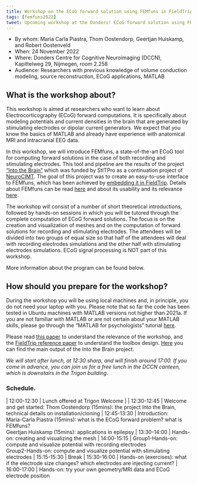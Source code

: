 ```yaml
---
title: Workshop on the ECoG forward solution using FEMfuns in FieldTrip at the Donders
tags: [femfuns2022]
tweet: Upcoming workshop at the Donders! ECoG forward solution using FEMfuns, organized by @mcpiastra, @ThomOostendorp, Geertjan Huiskamp and @oostenvr. See https://www.fieldtriptoolbox.org/workshop/femfuns2022
---
```


- By whom: Maria Carla Piastra, Thom Oostendorp, Geertjan Huiskamp, and Robert Oostenveld
- When: 24 November 2022
- Where: Donders Centre for Cognitive Neuroimaging (DCCN), Kapittelweg 29, Nijmegen, room 2.258
- Audience: Researchers with previous knowledge of volume conduction modeling, source reconstruction, ECoG applications, MATLAB

## What is the workshop about?

This workshop is aimed at researchers who want to learn about Electrocorticography (ECoG) forward computations. It is specifically about modeling potentials and current densities in the brain that are generated by stimulating electrodes or dipolar current generators. We expect that you know the basics of MATLAB and already have experience with anatomical MRI and intracranial EEG data.

In this workshop, we will introduce FEMfuns, a state-of-the-art ECoG tool for computing forward solutions in the case of both recording and stimulating electrodes. This tool and pipeline are the results of the project [“Into the Brain”](https://stitpro.nl/projects/into-the-brain/) which was funded by StITPro as a continuation project of [NeuroCIMT](https://neurocontrol.nl/projects/neurocimt/neurocimt-project-8-invasive-sensing/). The goal of this project was to create an easy-to-use interface to FEMfuns, which has been achieved by [embedding it in FieldTrip](/development/project/femfuns/). Details about FEMfuns can be read [here](https://doi.org/10.1007/s12021-020-09458-8) and about its usability and its relevance [here](https://iopscience.iop.org/article/10.1088/1741-2552/abb11d/meta).

The workshop will consist of a number of short theoretical introductions, followed by hands-on sessions in which you will be tutored through the complete computation of ECoG forward solutions. The focus is on the creation and visualization of meshes and on the computation of forward solutions for recording and stimulating electrodes. The attendees will be divided into two groups of equal size so that half of the attendees will deal with recording electrodes simulations and the other half with stimulating electrodes simulations. ECoG signal processing is NOT part of this workshop.

More information about the program can be found below.

## How should you prepare for the workshop?

During the workshop you will be using local machines and, in principle, you do not need your laptop with you. Please note that so far the code has been tested in Ubuntu machines with MATLAB versions not higher than 2021a. If you are not familiar with MATLAB or are not certain about your MATLAB skills, please go through the “MATLAB for psychologists” tutorial [here](http://www.antoniahamilton.com/matlab.html).

Please read [this paper](https://iopscience.iop.org/article/10.1088/1741-2552/abb11d/meta) to understand the relevance of the workshop, and the [FieldTrip reference paper](http://www.hindawi.com/journals/cin/2011/156869/) to understand the toolbox design. [Here](/development/project/femfuns/) you can find the main output of the Into the Brain project.

_We will start after lunch, at 12:30 sharp, and will finish around 17:00. If you come in advance, you can join us for a free lunch in the DCCN canteen, which is downstairs in the Trigon building._

### Schedule.

| 12:00-12:30 | Lunch offered at Trigon Welcome                                                                                                                           |
| 12:30-12:45 | Welcome and get started: Thom Oostendorp (15mins): the project Into the Brain, technical details on installation/cloning
| 12:45-13:30 | Introduction:<br>Maria-Carla Piastra (15mins): what is the ECoG forward problem? what is FEMfuns?<br>Geertjan Huiskamp (15mins): applications in epilepsy
| 13:30-14:00 | Hands-on: creating and visualizing the mesh
| 14:00-15:15 | Group1-Hands-on: compute and visualize potential with recording electrodes<br>Group2-Hands-on: compute and visualize potential with stimulating electrodes
| 15:15-15:30 | Break
| 15:30-16:00 | Hands-on (exercises): what if the electrode size changes? which electrodes are injecting current?
| 16:00-17:00 | Hands-on: try your own geometry/MRI data and ECoG electrode position
